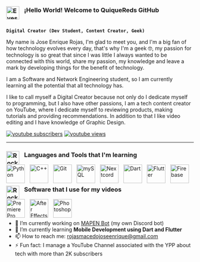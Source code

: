 ### <img align="left" alt="Eyes" width="35px" style="padding-right:10px;" src="https://user-images.githubusercontent.com/70863031/214644849-1240d6f2-329f-46a9-8bc4-458d3d215ef8.gif"/> ¡Hello World! Welcome to QuiqueReds GitHub
#

**`Digital Creator (Dev Student, Content Creator, Geek)`**

My name is Jose Enrique Rojas, I'm glad to meet you, and I'm a big fan of how technology evolves every day, that's why I'm a geek 🤓, my passion for technology is so great that since I was little I always wanted to be connected with this world, share my passion, my knowledge and leave a mark by developing things for the benefit of technology.

I am a Software and Network Engineering student, so I am currently learning all the potential that all technology has.

I like to call myself a Digital Creator because not only do I dedicate myself to programming, but I also have other passions, I am a tech content creator on YouTube, where I dedicate myself to reviewing products, making tutorials and providing recommendations. In addition to that I like video editing and I have knowledge of Graphic Design.

<p align="left">
      <a href="https://www.youtube.com/c/MAPENTech?sub_confirmation=1">
         <img alt="youtube subscribers" title="Subscribe to MAPEN Tech" src="https://custom-icon-badges.demolab.com/youtube/channel/subscribers/UC3nQBkZDOemTx3ZHXfLg1ug?color=%23E05D44&label=MAPENTech&logo=video&logoColor=white&style=for-the-badge&labelColor=CE4630"/></a> 
      <a href="https://www.youtube.com/c/MAPENTech">
         <img alt="youtube views" title="YouTube views" src="https://custom-icon-badges.demolab.com/youtube/channel/views/UC3nQBkZDOemTx3ZHXfLg1ug?color=%23E1AD0E&logo=eye&logoColor=white&style=for-the-badge&labelColor=C79600"/></a> 

---

### <img align="left" alt="Rocket" width="35px" style="padding-right:10px;" src="https://user-images.githubusercontent.com/70863031/214645675-51ba7ceb-3126-41d0-a8a2-15c713b0404a.gif"/>  Languages and Tools that I'm learning

<a href="https://www.python.org/"><img align="left" alt="Python" width="50px" style="padding-right:10px;" src="https://cdn.jsdelivr.net/gh/devicons/devicon/icons/python/python-original.svg"/></a>
      
<a href="https://learn.microsoft.com/es-es/cpp/overview/visual-cpp-in-visual-studio?view=msvc-170"><img align="left" alt="C++" width="50px" style="padding-right:10px;" src="https://cdn.jsdelivr.net/gh/devicons/devicon/icons/cplusplus/cplusplus-original.svg"/></a>
      
<a href="https://git-scm.com/"><img align="left" alt="Git" width="50px" style="padding-right:10px;" src="https://cdn.jsdelivr.net/gh/devicons/devicon/icons/git/git-original.svg"/></a>
      
<a href="https://www.mysql.com/"><img align="left" alt="mySQL" width="50px" style="padding-right:10px;" src="https://cdn.jsdelivr.net/gh/devicons/devicon/icons/mysql/mysql-original.svg"/></a>
      
<a href="https://docs.nextcord.dev/en/stable/"><img align="left" alt="Nextcord" width="50px" style="padding-right:10px;" src="https://github.com/nextcord/nextcord/blob/master/assets/logo.svg"/></a>
      
<a href="https://dart.dev/"><img align="left" alt="Dart" width="50px" style="padding-right:10px;" src="https://cdn.jsdelivr.net/gh/devicons/devicon/icons/dart/dart-original.svg"/></a>
      
<a href="https://flutter.dev/"><img align="left" alt="Flutter" width="50px" style="padding-right:10px;" src="https://cdn.jsdelivr.net/gh/devicons/devicon/icons/flutter/flutter-original.svg"/></a>
      
<a href="https://firebase.google.com"><img align="left" alt="Firebase" width="50px" style="padding-right:10px;" src="https://cdn.jsdelivr.net/gh/devicons/devicon/icons/firebase/firebase-plain.svg"/></a>
      
<br />

#

### <img align="left" alt="Rocket" width="35px" style="padding-right:10px;" src="https://user-images.githubusercontent.com/70863031/214646083-acb180c2-82b7-49de-85a5-d6a554f64caa.gif"/> Software that I use for my videos

<img align="left" alt="Premiere Pro" width="50px" style="padding-right:10px;" src="https://cdn.jsdelivr.net/gh/devicons/devicon/icons/premierepro/premierepro-original.svg"/>
<img align="left" alt="After Effects" width="50px" style="padding-right:10px;" src="https://cdn.jsdelivr.net/gh/devicons/devicon/icons/aftereffects/aftereffects-original.svg"/>
<img align="left" alt="Photoshop" width="50px" style="padding-right:10px;" src="https://cdn.jsdelivr.net/gh/devicons/devicon/icons/photoshop/photoshop-plain.svg"/>       
<br />

#

- 🔭 I’m currently working on [MAPEN Bot](https://github.com/quiquereds/MAPENBot) (my own Discord bot)
- 🌱 I’m currently learning **Mobile Development using Dart and Flutter**
- 📫 How to reach me: rojasmacedojoseenrique@gmail.com
- ⚡ Fun fact: I manage a YouTube Channel associated with the YPP about tech with more than 2K subscribers
